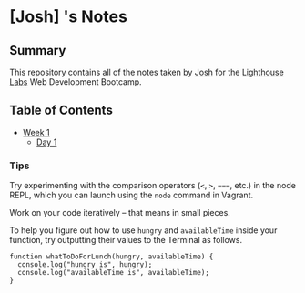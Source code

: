 # [Josh] 's Notes

## Summary

This repository contains all of the notes taken by [Josh](https://github.com/JoshuaHarris93) for the [Lighthouse Labs](https://www.lighthouselabs.ca/) Web Development Bootcamp.

## Table of Contents
* [Week 1](/Week_1)
  * [Day 1](/Week_1/Day_1)

### Tips

Try experimenting with the comparison operators (`<`, `>`, `===`, etc.) in the node REPL, which you can launch using the `node` command in Vagrant.

Work on your code iteratively – that means in small pieces.

To help you figure out how to use `hungry` and `availableTime` inside your function, try outputting their values to the Terminal as follows.

``` Commenting code in markdown
function whatToDoForLunch(hungry, availableTime) {
  console.log("hungry is", hungry);
  console.log("availableTime is", availableTime);
}
```
